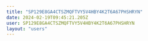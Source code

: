 ```yaml
---
title: "SP129E8GA4CTSZMQFTVY5V4HBY4K2T6A67PHSHRYN"
date: 2024-02-19T09:45:21.205Z
user: SP129E8GA4CTSZMQFTVY5V4HBY4K2T6A67PHSHRYN
layout: "users"
---
```

    
